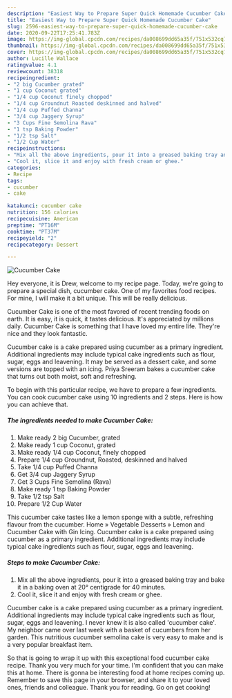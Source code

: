 ```yaml
---
description: "Easiest Way to Prepare Super Quick Homemade Cucumber Cake"
title: "Easiest Way to Prepare Super Quick Homemade Cucumber Cake"
slug: 2596-easiest-way-to-prepare-super-quick-homemade-cucumber-cake
date: 2020-09-22T17:25:41.783Z
image: https://img-global.cpcdn.com/recipes/da008699dd65a35f/751x532cq70/cucumber-cake-recipe-main-photo.jpg
thumbnail: https://img-global.cpcdn.com/recipes/da008699dd65a35f/751x532cq70/cucumber-cake-recipe-main-photo.jpg
cover: https://img-global.cpcdn.com/recipes/da008699dd65a35f/751x532cq70/cucumber-cake-recipe-main-photo.jpg
author: Lucille Wallace
ratingvalue: 4.1
reviewcount: 38318
recipeingredient:
- "2 big Cucumber grated"
- "1 cup Coconut grated"
- "1/4 cup Coconut finely chopped"
- "1/4 cup Groundnut Roasted deskinned and halved"
- "1/4 cup Puffed Channa"
- "3/4 cup Jaggery Syrup"
- "3 Cups Fine Semolina Rava"
- "1 tsp Baking Powder"
- "1/2 tsp Salt"
- "1/2 Cup Water"
recipeinstructions:
- "Mix all the above ingredients, pour it into a greased baking tray and bake it in a baking oven at 20° centigrade for 40 minutes."
- "Cool it, slice it and enjoy with fresh cream or ghee."
categories:
- Recipe
tags:
- cucumber
- cake

katakunci: cucumber cake 
nutrition: 156 calories
recipecuisine: American
preptime: "PT16M"
cooktime: "PT37M"
recipeyield: "2"
recipecategory: Dessert

---
```



![Cucumber Cake](https://img-global.cpcdn.com/recipes/da008699dd65a35f/751x532cq70/cucumber-cake-recipe-main-photo.jpg)

Hey everyone, it is Drew, welcome to my recipe page. Today, we're going to prepare a special dish, cucumber cake. One of my favorites food recipes. For mine, I will make it a bit unique. This will be really delicious.

Cucumber Cake is one of the most favored of recent trending foods on earth. It is easy, it is quick, it tastes delicious. It's appreciated by millions daily. Cucumber Cake is something that I have loved my entire life. They're nice and they look fantastic.

Cucumber cake is a cake prepared using cucumber as a primary ingredient. Additional ingredients may include typical cake ingredients such as flour, sugar, eggs and leavening. It may be served as a dessert cake, and some versions are topped with an icing. Priya Sreeram bakes a cucumber cake that turns out both moist, soft and refreshing.


To begin with this particular recipe, we have to prepare a few ingredients. You can cook cucumber cake using 10 ingredients and 2 steps. Here is how you can achieve that.

<!--inarticleads1-->

##### The ingredients needed to make Cucumber Cake:

1. Make ready 2 big Cucumber, grated
1. Make ready 1 cup Coconut, grated
1. Make ready 1/4 cup Coconut, finely chopped
1. Prepare 1/4 cup Groundnut, Roasted, deskinned and halved
1. Take 1/4 cup Puffed Channa
1. Get 3/4 cup Jaggery Syrup
1. Get 3 Cups Fine Semolina (Rava)
1. Make ready 1 tsp Baking Powder
1. Take 1/2 tsp Salt
1. Prepare 1/2 Cup Water


This cucumber cake tastes like a lemon sponge with a subtle, refreshing flavour from the cucumber. Home » Vegetable Desserts » Lemon and Cucumber Cake with Gin Icing. Cucumber cake is a cake prepared using cucumber as a primary ingredient. Additional ingredients may include typical cake ingredients such as flour, sugar, eggs and leavening. 

<!--inarticleads2-->

##### Steps to make Cucumber Cake:

1. Mix all the above ingredients, pour it into a greased baking tray and bake it in a baking oven at 20° centigrade for 40 minutes.
1. Cool it, slice it and enjoy with fresh cream or ghee.


Cucumber cake is a cake prepared using cucumber as a primary ingredient. Additional ingredients may include typical cake ingredients such as flour, sugar, eggs and leavening. I never knew it is also called &#39;cucumber cake&#39;. My neighbor came over last week with a basket of cucumbers from her garden. This nutritious cucumber semolina cake is very easy to make and is a very popular breakfast item. 

So that is going to wrap it up with this exceptional food cucumber cake recipe. Thank you very much for your time. I'm confident that you can make this at home. There is gonna be interesting food at home recipes coming up. Remember to save this page in your browser, and share it to your loved ones, friends and colleague. Thank you for reading. Go on get cooking!
